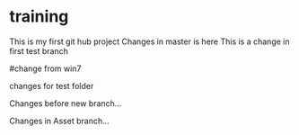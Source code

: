 # training
This is my first git hub project
Changes in master is here
This is a change in first test branch

#change from win7

changes for test folder

Changes before new branch...

Changes in Asset branch...

